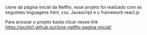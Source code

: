 clone da página inicial da Netflix, esse projeto foi realizado com as seguintes linguagens html, css, Javascript e o framework react.js



Para acessar o projeto basta clicar nesse link https://gcolin1.github.io/clone-netflix-pagina-inicial/
